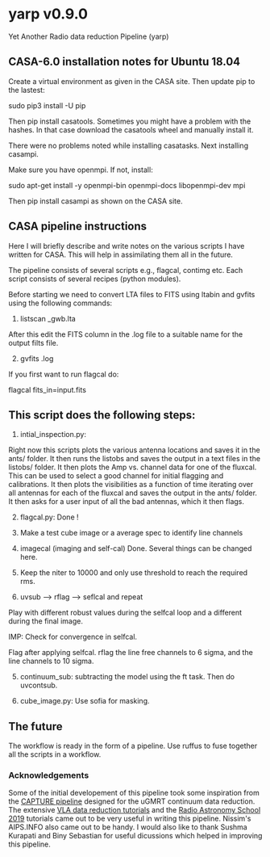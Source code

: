 # yarp v0.9.0
Yet Another Radio data reduction Pipeline (yarp)

## CASA-6.0 installation notes for Ubuntu 18.04

Create a virtual environment as given in the CASA site. Then update pip to the lastest: 

sudo pip3 install -U pip

Then pip install casatools. Sometimes you might have a problem with the hashes. In that case download the casatools wheel and manually install it. 

There were no problems noted while installing casatasks. Next installing casampi. 

Make sure you have openmpi. If not, install:

sudo apt-get install -y openmpi-bin openmpi-docs libopenmpi-dev mpi

Then pip install casampi as shown on the CASA site.   

## CASA pipeline instructions

Here I will briefly describe and write notes on the various scripts I have written for CASA. This will help in assimilating them all in the future. 

The pipeline consists of several scripts e.g., flagcal, contimg etc. Each script consists of several recipes (python modules). 


Before starting we need to convert LTA files to FITS using ltabin and gvfits using the following commands:

1) listscan <filename>_gwb.lta

After this edit the FITS column in the .log file to a suitable name for the output filts file. 

2) gvfits <filename>.log

If you first want to run flagcal do:

flagcal fits_in=input.fits 

## This script does the following steps:

1) intial_inspection.py: 

Right now this scripts plots the various antenna locations and  saves it in the ants/ folder. It then runs the listobs and saves the output in a text files in the listobs/ folder. It then plots the Amp vs. channel data for one of the fluxcal. This can be used to select a good channel for initial flagging and calibrations. It then plots the visibilities as a function of time iterating over all antennas for each of the fluxcal and saves the output in the ants/ folder. It then asks for a user input of all the bad antennas, which it then flags. 

2) flagcal.py:
   Done !

3) Make a test cube image or a average spec to identify line channels <To be added>

4) imagecal (imaging and self-cal)
   Done. Several things can be changed here. 

1) Keep the niter to 10000 and only use threshold to reach the required rms.

2) uvsub --> rflag --> seflcal and repeat

Play with different robust values during the selfcal loop and a different during the final image. 

IMP: Check for convergence in selfcal. 

Flag after applying selfcal. rflag the line free channels to 6 sigma, and the line channels to 10 sigma. 


5) continuum_sub: subtracting the model using the ft task. Then do uvcontsub. 

6) cube_image.py: Use sofia for masking. 


## The future

The workflow is ready in the form of a pipeline. Use ruffus to fuse together all the scripts in a workflow. 

### Acknowledgements
Some of the initial developement of this pipeline took some inspiration from the [CAPTURE pipeline](https://github.com/ruta-k/uGMRT-pipeline) designed for the uGMRT continuum data reduction. The extensive [VLA data reduction tutorials](https://casaguides.nrao.edu/index.php?title=Main_Page) and the [Radio Astronomy School 2019](http://www.ncra.tifr.res.in/~ruta/ras2019/CASA-tutorial.html) tutorials came out to be very useful in writing this pipeline. Nissim's AIPS.INFO also came out to be handy. I would also like to thank Sushma Kurapati and Biny Sebastian for useful dicussions which helped in improving this pipeline. 

